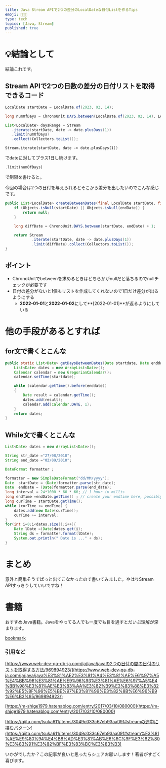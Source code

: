 ```yaml
---
title: Java Stream APIで2つの差分のLocalDateな日付Listを作るTips
emoji: 🧑🏻‍💻
type: tech
topics: [Java, Stream]
published: true
---
```



# 💡結論として


結論これです。


## Stream APIで2つの日数の差分の日付リストを取得できるコード


```java
LocalDate startDate = LocalDate.of(2023, 02, 14);

long numOfDays = ChronoUnit.DAYS.between(LocalDate.of(2023, 02, 14), LocalDate.of(2023, 02, 18));

List<LocalDate> daysRange = Stream
   .iterate(startDate, date -> date.plusDays(1))
   .limit(numOfDays)
   .collect(Collectors.toList());
```


`Stream.iterate(startDate, date -> date.plusDays(1))`


でdateに対してプラス1日し続けます。


`.limit(numOfDays)`


で制限を書けると。


今回の場合は2つの日付を与えられるとそこから差分を出したいのでこんな感じです。


```java
public List<LocalDate> createBetweenDates(final LocalDate startDate, final LocalDate endDate) {
    if (Objects.isNull(startDate) || Objects.isNull(endDate)) {
        return null;
    }

    long diffDate = ChronoUnit.DAYS.between(startDate, endDate) + 1;

    return Stream
            .iterate(startDate, date -> date.plusDays(1))
            .limit(diffDate).collect(Collectors.toList());
}
```


## ポイント

- ChronoUnitでbetweenを求めるときはどちらかがnullだと落ちるのでnullチェックが必要です
- 日付の差分がないと1個もリストを作成してくれないので1日だけ差分が出るようにする
	- **2022-01-01**と**2022-01-02**にして**[2022-01-01]**が返るようにしている

# 他の手段があるとすれば


## for文で書くとこんな


```java
public static List<Date> getDaysBetweenDates(Date startdate, Date enddate) {
    List<Date> dates = new ArrayList<Date>();
    Calendar calendar = new GregorianCalendar();
    calendar.setTime(startdate);

    while (calendar.getTime().before(enddate))
    {
        Date result = calendar.getTime();
        dates.add(result);
        calendar.add(Calendar.DATE, 1);
    }
    return dates;
}
```


## While文で書くとこんな


```java
List<Date> dates = new ArrayList<Date>();

String str_date ="27/08/2010";
String end_date ="02/09/2010";

DateFormat formatter ; 

formatter = new SimpleDateFormat("dd/MM/yyyy");
Date  startDate = (Date)formatter.parse(str_date); 
Date  endDate = (Date)formatter.parse(end_date);
long interval = 24*1000 * 60 * 60; // 1 hour in millis
long endTime =endDate.getTime() ; // create your endtime here, possibly using Calendar or Date
long curTime = startDate.getTime();
while (curTime <= endTime) {
    dates.add(new Date(curTime));
    curTime += interval;
}
for(int i=0;i<dates.size();i++){
    Date lDate =(Date)dates.get(i);
    String ds = formatter.format(lDate);    
    System.out.println(" Date is ..." + ds);
}
```


# まとめ


意外と簡単そうでぱっと出てこなかったので書いてみました。やはりStream APIすっきりしていいですね！


# 書籍


おすすめJava書籍。Javaをやってる人でも一度でも目を通すとだいぶ理解が深まります。


[bookmark](https://amzn.to/3XpeqKF)


### 引用など


[https://www.web-dev-qa-db-ja.com/ja/java/javaの2つの日付の間の日付のリストを取得する方法/969894923/](https://www.web-dev-qa-db-ja.com/ja/java/java%E3%81%AE2%E3%81%A4%E3%81%AE%E6%97%A5%E4%BB%98%E3%81%AE%E9%96%93%E3%81%AE%E6%97%A5%E4%BB%98%E3%81%AE%E3%83%AA%E3%82%B9%E3%83%88%E3%82%92%E5%8F%96%E5%BE%97%E3%81%99%E3%82%8B%E6%96%B9%E6%B3%95/969894923/)


[https://m-shige1979.hatenablog.com/entry/2017/03/10/080000](https://m-shige1979.hatenablog.com/entry/2017/03/10/080000)


[https://qiita.com/tsuka611/items/3049c033c67eb93aa09f#streamの途中に挟むパターン](https://qiita.com/tsuka611/items/3049c033c67eb93aa09f#stream%E3%81%AE%E9%80%94%E4%B8%AD%E3%81%AB%E6%8C%9F%E3%82%80%E3%83%91%E3%82%BF%E3%83%BC%E3%83%B3)


いかがでしたか？この記事が良いと思ったらシェアお願いします！著者がすごく喜びます。

